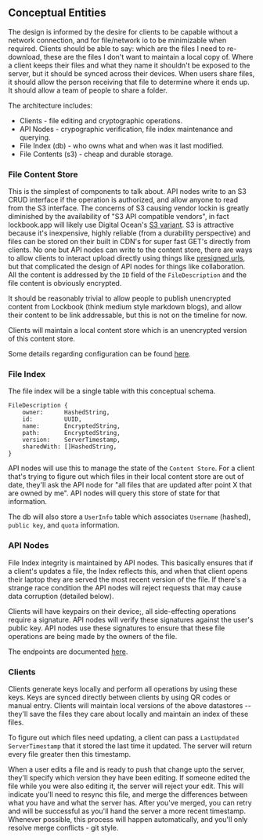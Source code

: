 ## Conceptual Entities

The design is informed by the desire for clients to be capable without a network connection, and for file/network io to be minimizable when required. Clients should be able to say: which are the files I need to re-download, these are the files I don't want to maintain a local copy of. Where a client keeps their files and what they name it shouldn't be exposed to the server, but it should be synced across their devices. When users share files, it should allow the person receiving that file to determine where it ends up. It should allow a team of people to share a folder.

The architecture includes:

+ Clients - file editing and cryptographic operations.
+ API Nodes - crypographic verification, file index maintenance and querying.
+ File Index (db) - who owns what and when was it last modified.
+ File Contents (s3) - cheap and durable storage.

### File Content Store

This is the simplest of components to talk about. API nodes write to an S3 CRUD interface if the operation is authorized, and allow anyone to read from the S3 interface. The concerns of S3 causing vendor lockin is greatly diminished by the availability of "S3 API compatible vendors", in fact lockbook.app will likely use Digital Ocean's [S3 variant](https://www.digitalocean.com/products/spaces/). S3 is attractive because it's inexpensive, highly reliable (from a durability perspective) and files can be stored on their built in CDN's for super fast GET's directly from clients. No one but API nodes can write to the content store, there are ways to allow clients to interact upload directly using things like [presigned urls](https://docs.aws.amazon.com/AmazonS3/latest/dev/ShareObjectPreSignedURL.html), but that complicated the design of API nodes for things like collaboration. All the content is addressed by the `ID` field of the `FileDescription` and the file content is obviously encrypted. 

It should be reasonably trivial to allow people to publish unencrypted content from Lockbook (think medium style markdown blogs), and allow their content to be link addressable, but this is not on the timeline for now.

Clients will maintain a local content store which is an unencrypted version of this content store.

Some details regarding configuration can be found [here](file_storage.md).

### File Index

The file index will be a single table with this conceptual schema.

```
FileDescription {
	owner:		HashedString,
	id:		    UUID, 
	name: 		EncryptedString,
	path:		EncryptedString,
	version:	ServerTimestamp,
	sharedWith:	[]HashedString,
}
```

API nodes will use this to manage the state of the `Content Store`. For a client that's trying to figure out which files in their local content store are out of date, they'll ask the API node for "all files that are updated after point X that are owned by me". API nodes will query this store of state for that information.

The db will also store a `UserInfo` table which associates `Username` (hashed), `public key`, and `quota` information.

### API Nodes 

File Index integrity is maintained by API nodes. This basically ensures that if a client's updates a file, the Index reflects this, and when that client opens their laptop they are served the most recent version of the file. If there's a strange race condition the API nodes will reject requests that may cause data corruption (detailed below).

Clients will have keypairs on their device;, all side-effecting operations require a signature. API nodes will verify these signatures against the user's public key. API nodes use these signatures to ensure that these file operations are being made by the owners of the file.

The endpoints are documented [here](api_endpoints.md).

### Clients

Clients generate keys locally and perform all operations by using these keys. Keys are synced directly between clients by using QR codes or manual entry. Clients will maintain local versions of the above datastores -- they'll save the files they care about locally and maintain an index of these files.

To figure out which files need updating, a client can pass a `LastUpdated` `ServerTimestamp` that it stored the last time it updated. The server will return every file greater then this timestamp.

When a user edits a file and is ready to push that change upto the server, they'll specify which version they have been editing. If someone edited the file while you were also editing it, the server will reject your edit. This will indicate you'll need to resync this file, and merge the differences between what you have and what the server has. After you've merged, you can retry and will be successful as you'll hand the server a more recent timestamp. Whenever possible, this process will happen automatically, and you'll only resolve merge conflicts - git style.
